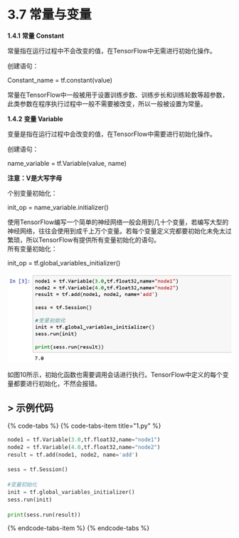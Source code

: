 # 3.7	常量与变量

**1.4.1**       **常量 Constant**

常量指在运行过程中不会改变的值，在TensorFlow中无需进行初始化操作。

创建语句：

Constant\_name = tf.constant\(value\)

常量在TensorFlow中一般被用于设置训练步数、训练步长和训练轮数等超参数，此类参数在程序执行过程中一般不需要被改变，所以一般被设置为常量。

**1.4.2**       **变量 Variable**

变量是指在运行过程中会改变的值，在TensorFlow中需要进行初始化操作。

创建语句：

name\_variable = tf.Variable\(value, name\)

**注意：V是大写字母**

个别变量初始化：

init\_op = name\_variable.initializer\(\)

使用TensorFlow编写一个简单的神经网络一般会用到几十个变量，若编写大型的神经网络，往往会使用到成千上万个变量。若每个变量定义完都要初始化未免太过繁琐，所以TensorFlow有提供所有变量初始化的语句。  
   所有变量初始化：

init\_op = tf.global\_variables\_initializer\(\)

![&#x56FE;3-10 &#x53D8;&#x91CF;&#x7684;&#x521D;&#x59CB;&#x5316;](../.gitbook/assets/image%20%28273%29.png)

如图10所示，初始化函数也需要调用会话进行执行。TensorFlow中定义的每个变量都要进行初始化，不然会报错。

## &gt; 示例代码 <a id="shi-li-dai-ma"></a>

{% code-tabs %}
{% code-tabs-item title="1.py" %}
```python
node1 = tf.Variable(3.0,tf.float32,name="node1")
node2 = tf.Variable(4.0,tf.float32,name="node2")
result = tf.add(node1, node2, name='add')

sess = tf.Session()

#变量初始化
init = tf.global_variables_initializer()
sess.run(init)

print(sess.run(result))
```
{% endcode-tabs-item %}
{% endcode-tabs %}

